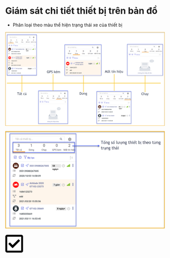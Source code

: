 # Giám sát chi tiết thiết bị trên bản đồ
* Phân loại theo màu thể hiện trạng thái xe của thiết bị

<span style="display:block;text-align:center">![Interface Web](/docs/assets/images/web-interface/map/classify.png)

<span style="display:block;text-align:center">![Interface Web](/docs/assets/images/web-interface/map/classify-2.png)

<span class="icon-left svg-filter-check">![Ok](/docs/assets/images/web-interface/icon/SVG/check-square.svg)
